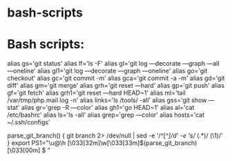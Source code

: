 # bash-scripts

# Bash scripts:

alias gs='git status'
alias lf='ls -F'
alias gl='git log —decorate —graph —all —oneline'
alias gl1='git log —decorate —graph —oneline'
alias go='git checkout'
alias gc='git commit -m'
alias gca='git commit -a -m'
alias gd='git diff'
alias gm='git merge'
alias grh='git reset —hard'
alias gp='git push'
alias gf='git fetch'
alias grh1='git reset —hard HEAD~1'
alias ml='tail /var/tmp/php.mail.log -n'
alias links='ls /tools/ -all'
alias gss='git show —stat'
alias gr='grep -R —color'
alias gh1='go HEAD~1'
alias al='cat /etc/bashrc'
alias ls='ls -all'
alias grep='grep —color'
alias hosts='cat ~/.ssh/configs'

parse_git_branch() {
     git branch 2> /dev/null | sed -e '/^[^*]/d' -e 's/* \(.*\)/ (\1)/'
}
export PS1="\u@\h \[\033[32m\]\w\[\033[33m\]\$(parse_git_branch)\[\033[00m\] $ "
